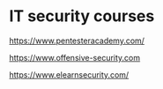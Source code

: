 # IT security courses

https://www.pentesteracademy.com/

https://www.offensive-security.com

https://www.elearnsecurity.com/

